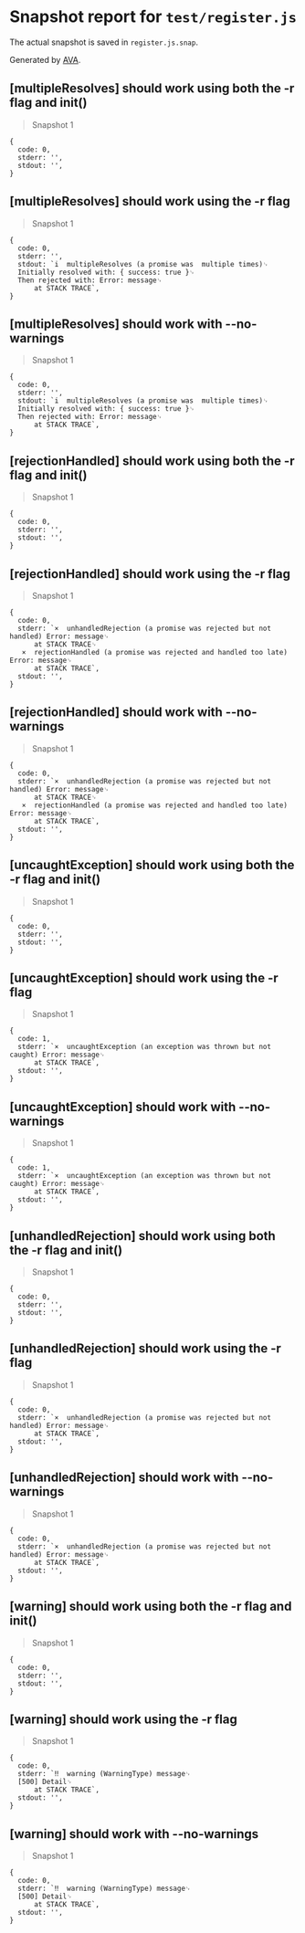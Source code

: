 # Snapshot report for `test/register.js`

The actual snapshot is saved in `register.js.snap`.

Generated by [AVA](https://ava.li).

## [multipleResolves] should work using both the -r flag and init()

> Snapshot 1

    {
      code: 0,
      stderr: '',
      stdout: '',
    }

## [multipleResolves] should work using the -r flag

> Snapshot 1

    {
      code: 0,
      stderr: '',
      stdout: `i  multipleResolves (a promise was  multiple times)␊
      Initially resolved with: { success: true }␊
      Then rejected with: Error: message␊
          at STACK TRACE`,
    }

## [multipleResolves] should work with --no-warnings

> Snapshot 1

    {
      code: 0,
      stderr: '',
      stdout: `i  multipleResolves (a promise was  multiple times)␊
      Initially resolved with: { success: true }␊
      Then rejected with: Error: message␊
          at STACK TRACE`,
    }

## [rejectionHandled] should work using both the -r flag and init()

> Snapshot 1

    {
      code: 0,
      stderr: '',
      stdout: '',
    }

## [rejectionHandled] should work using the -r flag

> Snapshot 1

    {
      code: 0,
      stderr: `×  unhandledRejection (a promise was rejected but not handled) Error: message␊
          at STACK TRACE␊
       ×  rejectionHandled (a promise was rejected and handled too late) Error: message␊
          at STACK TRACE`,
      stdout: '',
    }

## [rejectionHandled] should work with --no-warnings

> Snapshot 1

    {
      code: 0,
      stderr: `×  unhandledRejection (a promise was rejected but not handled) Error: message␊
          at STACK TRACE␊
       ×  rejectionHandled (a promise was rejected and handled too late) Error: message␊
          at STACK TRACE`,
      stdout: '',
    }

## [uncaughtException] should work using both the -r flag and init()

> Snapshot 1

    {
      code: 0,
      stderr: '',
      stdout: '',
    }

## [uncaughtException] should work using the -r flag

> Snapshot 1

    {
      code: 1,
      stderr: `×  uncaughtException (an exception was thrown but not caught) Error: message␊
          at STACK TRACE`,
      stdout: '',
    }

## [uncaughtException] should work with --no-warnings

> Snapshot 1

    {
      code: 1,
      stderr: `×  uncaughtException (an exception was thrown but not caught) Error: message␊
          at STACK TRACE`,
      stdout: '',
    }

## [unhandledRejection] should work using both the -r flag and init()

> Snapshot 1

    {
      code: 0,
      stderr: '',
      stdout: '',
    }

## [unhandledRejection] should work using the -r flag

> Snapshot 1

    {
      code: 0,
      stderr: `×  unhandledRejection (a promise was rejected but not handled) Error: message␊
          at STACK TRACE`,
      stdout: '',
    }

## [unhandledRejection] should work with --no-warnings

> Snapshot 1

    {
      code: 0,
      stderr: `×  unhandledRejection (a promise was rejected but not handled) Error: message␊
          at STACK TRACE`,
      stdout: '',
    }

## [warning] should work using both the -r flag and init()

> Snapshot 1

    {
      code: 0,
      stderr: '',
      stdout: '',
    }

## [warning] should work using the -r flag

> Snapshot 1

    {
      code: 0,
      stderr: `‼  warning (WarningType) message␊
      [500] Detail␊
          at STACK TRACE`,
      stdout: '',
    }

## [warning] should work with --no-warnings

> Snapshot 1

    {
      code: 0,
      stderr: `‼  warning (WarningType) message␊
      [500] Detail␊
          at STACK TRACE`,
      stdout: '',
    }
